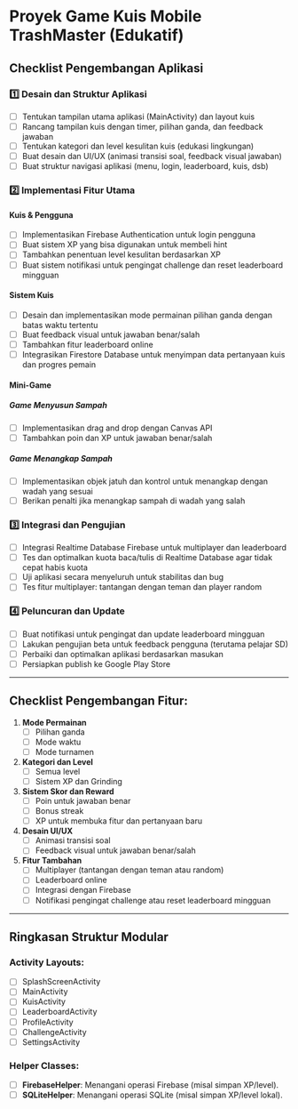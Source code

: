 # Proyek Game Kuis Mobile TrashMaster (Edukatif)


## Checklist Pengembangan Aplikasi

### 1️⃣ Desain dan Struktur Aplikasi
- [ ] Tentukan tampilan utama aplikasi (MainActivity) dan layout kuis
- [ ] Rancang tampilan kuis dengan timer, pilihan ganda, dan feedback jawaban
- [ ] Tentukan kategori dan level kesulitan kuis (edukasi lingkungan)
- [ ] Buat desain dan UI/UX (animasi transisi soal, feedback visual jawaban)
- [ ] Buat struktur navigasi aplikasi (menu, login, leaderboard, kuis, dsb)

### 2️⃣ Implementasi Fitur Utama

#### Kuis & Pengguna
- [ ] Implementasikan Firebase Authentication untuk login pengguna
- [ ] Buat sistem XP yang bisa digunakan untuk membeli hint
- [ ] Tambahkan penentuan level kesulitan berdasarkan XP
- [ ] Buat sistem notifikasi untuk pengingat challenge dan reset leaderboard mingguan

#### Sistem Kuis
- [ ] Desain dan implementasikan mode permainan pilihan ganda dengan batas waktu tertentu
- [ ] Buat feedback visual untuk jawaban benar/salah
- [ ] Tambahkan fitur leaderboard online
- [ ] Integrasikan Firestore Database untuk menyimpan data pertanyaan kuis dan progres pemain

#### Mini-Game
##### Game Menyusun Sampah
- [ ] Implementasikan drag and drop dengan Canvas API
- [ ] Tambahkan poin dan XP untuk jawaban benar/salah

##### Game Menangkap Sampah
- [ ] Implementasikan objek jatuh dan kontrol untuk menangkap dengan wadah yang sesuai
- [ ] Berikan penalti jika menangkap sampah di wadah yang salah

### 3️⃣ Integrasi dan Pengujian
- [ ] Integrasi Realtime Database Firebase untuk multiplayer dan leaderboard
- [ ] Tes dan optimalkan kuota baca/tulis di Realtime Database agar tidak cepat habis kuota
- [ ] Uji aplikasi secara menyeluruh untuk stabilitas dan bug
- [ ] Tes fitur multiplayer: tantangan dengan teman dan player random

### 4️⃣ Peluncuran dan Update
- [ ] Buat notifikasi untuk pengingat dan update leaderboard mingguan
- [ ] Lakukan pengujian beta untuk feedback pengguna (terutama pelajar SD)
- [ ] Perbaiki dan optimalkan aplikasi berdasarkan masukan
- [ ] Persiapkan publish ke Google Play Store

---

## Checklist Pengembangan Fitur:

1. **Mode Permainan**
   - [ ] Pilihan ganda
   - [ ] Mode waktu
   - [ ] Mode turnamen

2. **Kategori dan Level**
   - [ ] Semua level
   - [ ] Sistem XP dan Grinding

3. **Sistem Skor dan Reward**
   - [ ] Poin untuk jawaban benar
   - [ ] Bonus streak
   - [ ] XP untuk membuka fitur dan pertanyaan baru

4. **Desain UI/UX**
   - [ ] Animasi transisi soal
   - [ ] Feedback visual untuk jawaban benar/salah

5. **Fitur Tambahan**
   - [ ] Multiplayer (tantangan dengan teman atau random)
   - [ ] Leaderboard online
   - [ ] Integrasi dengan Firebase
   - [ ] Notifikasi pengingat challenge atau reset leaderboard mingguan

---


## Ringkasan Struktur Modular

### **Activity Layouts:**
- [ ] SplashScreenActivity
- [ ] MainActivity
- [ ] KuisActivity
- [ ] LeaderboardActivity
- [ ] ProfileActivity
- [ ] ChallengeActivity
- [ ] SettingsActivity

### **Helper Classes:**
- [ ] **FirebaseHelper**: Menangani operasi Firebase (misal simpan XP/level).
- [ ] **SQLiteHelper**: Menangani operasi SQLite (misal simpan XP/level lokal).
